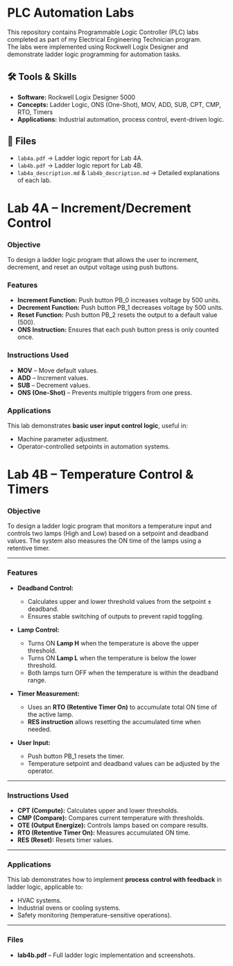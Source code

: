# PLC Automation Labs

This repository contains Programmable Logic Controller (PLC) labs completed as part of my Electrical Engineering Technician program.  
The labs were implemented using Rockwell Logix Designer and demonstrate ladder logic programming for automation tasks.

## 🛠️ Tools & Skills
- **Software:** Rockwell Logix Designer 5000
- **Concepts:** Ladder Logic, ONS (One-Shot), MOV, ADD, SUB, CPT, CMP, RTO, Timers
- **Applications:** Industrial automation, process control, event-driven logic.

## 📑 Files
- `lab4a.pdf` → Ladder logic report for Lab 4A.
- `lab4b.pdf` → Ladder logic report for Lab 4B.
- `lab4a_description.md` & `lab4b_description.md` → Detailed explanations of each lab.

# Lab 4A – Increment/Decrement Control

### Objective
To design a ladder logic program that allows the user to increment, decrement, and reset an output voltage using push buttons.

### Features
- **Increment Function:** Push button PB_0 increases voltage by 500 units.
- **Decrement Function:** Push button PB_1 decreases voltage by 500 units.
- **Reset Function:** Push button PB_2 resets the output to a default value (500).
- **ONS Instruction:** Ensures that each push button press is only counted once.

### Instructions Used
- **MOV** – Move default values.
- **ADD** – Increment values.
- **SUB** – Decrement values.
- **ONS (One-Shot)** – Prevents multiple triggers from one press.

### Applications
This lab demonstrates **basic user input control logic**, useful in:
- Machine parameter adjustment.
- Operator-controlled setpoints in automation systems.

# Lab 4B – Temperature Control & Timers

### Objective
To design a ladder logic program that monitors a temperature input and controls two lamps (High and Low) based on a setpoint and deadband values. The system also measures the ON time of the lamps using a retentive timer.

---

### Features
- **Deadband Control:**
  - Calculates upper and lower threshold values from the setpoint ± deadband.
  - Ensures stable switching of outputs to prevent rapid toggling.
  
- **Lamp Control:**
  - Turns ON **Lamp H** when the temperature is above the upper threshold.
  - Turns ON **Lamp L** when the temperature is below the lower threshold.
  - Both lamps turn OFF when the temperature is within the deadband range.
  
- **Timer Measurement:**
  - Uses an **RTO (Retentive Timer On)** to accumulate total ON time of the active lamp.
  - **RES instruction** allows resetting the accumulated time when needed.
  
- **User Input:**
  - Push button PB_1 resets the timer.
  - Temperature setpoint and deadband values can be adjusted by the operator.

---

### Instructions Used
- **CPT (Compute):** Calculates upper and lower thresholds.  
- **CMP (Compare):** Compares current temperature with thresholds.  
- **OTE (Output Energize):** Controls lamps based on compare results.  
- **RTO (Retentive Timer On):** Measures accumulated ON time.  
- **RES (Reset):** Resets timer values.  

---

### Applications
This lab demonstrates how to implement **process control with feedback** in ladder logic, applicable to:
- HVAC systems.  
- Industrial ovens or cooling systems.  
- Safety monitoring (temperature-sensitive operations).  

---

### Files
- **lab4b.pdf** – Full ladder logic implementation and screenshots.  

